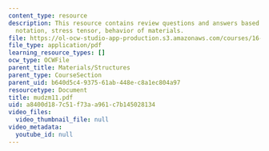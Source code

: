```yaml
---
content_type: resource
description: This resource contains review questions and answers based on Einstein
  notation, stress tensor, behavior of materials.
file: https://ol-ocw-studio-app-production.s3.amazonaws.com/courses/16-01-unified-engineering-i-ii-iii-iv-fall-2005-spring-2006/a8400d187c51f73aa961c7b145028134_mudzm11.pdf
file_type: application/pdf
learning_resource_types: []
ocw_type: OCWFile
parent_title: Materials/Structures
parent_type: CourseSection
parent_uid: b640d5c4-9375-61ab-448e-c8a1ec804a97
resourcetype: Document
title: mudzm11.pdf
uid: a8400d18-7c51-f73a-a961-c7b145028134
video_files:
  video_thumbnail_file: null
video_metadata:
  youtube_id: null
---
```


